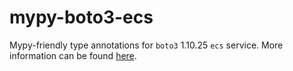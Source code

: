 # mypy-boto3-ecs

Mypy-friendly type annotations for `boto3` 1.10.25 `ecs` service.
More information can be found [here](https://github.com/vemel/mypy_boto3).